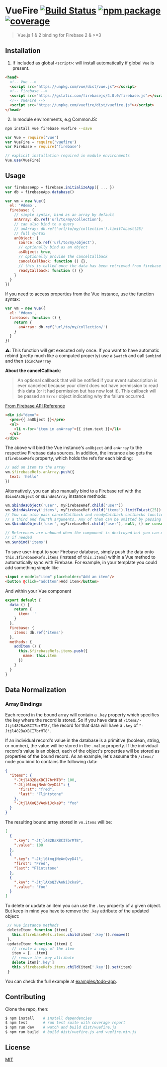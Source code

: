 # VueFire [![Build Status](https://img.shields.io/circleci/project/vuejs/vuefire.svg)](https://circleci.com/gh/vuejs/vuefire) [![npm package](https://img.shields.io/npm/v/vuefire.svg)](https://www.npmjs.com/package/vuefire) [![coverage](https://img.shields.io/codecov/c/github/vuejs/vuefire.svg)](https://codecov.io/github/vuejs/vuefire)

> Vue.js 1 & 2 binding for Firebase 2 & >=3

## Installation

1. If included as global `<script>`: will install automatically if global `Vue` is present.

  ``` html
  <head>
    <!-- Vue -->
    <script src="https://unpkg.com/vue/dist/vue.js"></script>
    <!-- Firebase -->
    <script src="https://gstatic.com/firebasejs/4.0.0/firebase.js"></script>
    <!-- VueFire -->
    <script src="https://unpkg.com/vuefire/dist/vuefire.js"></script>
  </head>
  ```

2. In module environments, e.g CommonJS:

  ``` bash
  npm install vue firebase vuefire --save
  ```

  ``` js
  var Vue = require('vue')
  var VueFire = require('vuefire')
  var Firebase = require('firebase')

  // explicit installation required in module environments
  Vue.use(VueFire)
  ```

## Usage

``` js
var firebaseApp = firebase.initializeApp({ ... })
var db = firebaseApp.database()

var vm = new Vue({
  el: '#demo',
  firebase: {
    // simple syntax, bind as an array by default
    anArray: db.ref('url/to/my/collection'),
    // can also bind to a query
    // anArray: db.ref('url/to/my/collection').limitToLast(25)
    // full syntax
    anObject: {
      source: db.ref('url/to/my/object'),
      // optionally bind as an object
      asObject: true,
      // optionally provide the cancelCallback
      cancelCallback: function () {},
      // this is called once the data has been retrieved from firebase
      readyCallback: function () {}
    }
  }
})
```

If you need to access properties from the Vue instance, use the function syntax:

```js
var vm = new Vue({
  el: '#demo',
  firebase: function () {
    return {
      anArray: db.ref('url/to/my/collection/')
    }
  }
})
```

⚠️: This function will get executed only once. If you want to have automatic rebind (pretty much like a computed property) use a `$watch` and call `$unbind` and then `$bindAsArray`

**About the cancelCallback**:

> An optional callback that will be notified if your event subscription is ever canceled because your client does not have permission to read this data (or it had permission but has now lost it). This callback will be passed an `Error` object indicating why the failure occurred.

[From Firebase API Reference](https://firebase.google.com/docs/reference/js/firebase.database.Query#on)

``` html
<div id="demo">
  <pre>{{ anObject }}</pre>
  <ul>
    <li v-for="item in anArray">{{ item.text }}</li>
  </ul>
</div>
```

The above will bind the Vue instance's `anObject` and `anArray` to the respective Firebase data sources. In addition, the instance also gets the `$firebaseRefs` property, which holds the refs for each binding:

``` js
// add an item to the array
vm.$firebaseRefs.anArray.push({
  text: 'hello'
})
```

Alternatively, you can also manually bind to a Firebase ref with the `$bindAsObject` or `$bindAsArray` instance methods:

``` js
vm.$bindAsObject('user', myFirebaseRef.child('user'))
vm.$bindAsArray('items', myFirebaseRef.child('items').limitToLast(25))
// You can also pass cancelCallback and readyCallback callbacks functions as
// a third and fourth arguments. Any of them can be omitted by passing null
vm.$bindAsObject('user', myFirebaseRef.child('user'), null, () => console.log('Ready fired!'))

// References are unbound when the component is destroyed but you can manually unbind a reference
// if needed
vm.$unbind('items')
```

To save user-input to your Firebase database, simply push the data onto `this.$firebaseRefs.items` (instead of `this.items`) within a Vue method to automatically sync with Firebase.
For example, in your template you could add something simple like
```html
<input v-model="item" placeholder="Add an item"/>
<button @click="addItem">Add item</button>

```
And within your Vue component
```js
export default {
  data () {
    return {
      item: ''
    }
  },
  firebase: {
    items: db.ref('items')
  },
  methods: {
    addItem () {
      this.$firebaseRefs.items.push({
        name: this.item
      })
    }
  }
}

```
## Data Normalization

### Array Bindings

Each record in the bound array will contain a `.key` property which specifies the key where the record is stored. So if you have data at `/items/-Jtjl482BaXBCI7brMT8/`, the record for that data will have a `.key` of `"-Jtjl482BaXBCI7brMT8"`.

If an individual record's value in the database is a primitive (boolean, string, or number), the value will be stored in the `.value` property. If the individual record's value is an object, each of the object's properties will be stored as properties of the bound record. As an example, let's assume the `/items/` node you bind to contains the following data:

``` json
{
  "items": {
    "-Jtjl482BaXBCI7brMT8": 100,
    "-Jtjl6tmqjNeAnQvyD4l": {
      "first": "fred",
      "last": "Flintstone"
    },
    "-JtjlAXoQ3VAoNiJcka9": "foo"
  }
}
```

The resulting bound array stored in `vm.items` will be:

``` json
[
  {
    ".key": "-Jtjl482BaXBCI7brMT8",
    ".value": 100
  },
  {
    ".key": "-Jtjl6tmqjNeAnQvyD4l",
    "first": "Fred",
    "last": "Flintstone"
  },
  {
    ".key": "-JtjlAXoQ3VAoNiJcka9",
    ".value": "foo"
  }
]
```

To delete or update an item you can use the `.key` property of a given object. But keep in mind you have to remove the `.key` attribute of the updated object:

``` js
 // Vue instance methods
 deleteItem: function (item) {
   this.$firebaseRefs.items.child(item['.key']).remove()
 },
 updateItem: function (item) { 
   // create a copy of the item
   item = {...item}
   // remove the .key attribute
   delete item['.key']
   this.$firebaseRefs.items.child(item['.key']).set(item)
 } 
```

You can check the full example at [examples/todo-app](examples/todo-app/index.html).

## Contributing

Clone the repo, then:

```bash
$ npm install    # install dependencies
$ npm test       # run test suite with coverage report
$ npm run dev    # watch and build dist/vuefire.js
$ npm run build  # build dist/vuefire.js and vuefire.min.js
```

## License

[MIT](http://opensource.org/licenses/MIT)
